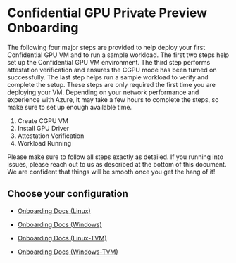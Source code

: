 # Confidential GPU Private Preview Onboarding 

The following four major steps are provided to help deploy your first Confidential GPU VM and to run a sample workload. The first two steps help set up the Confidential GPU VM environment. The third step performs attestation verification and ensures the CGPU mode has been turned on successfully. The last step helps run a sample workload to verify and complete the setup. These steps are only required the first time you are deploying your VM. Depending on your network performance and experience with Azure, it may take a few hours to complete the steps, so make sure to set up enough available time.

1. Create CGPU VM 
2. Install GPU Driver 
3. Attestation Verification
4. Workload Running

Please make sure to follow all steps exactly as detailed. If you running into issues, please reach out to us as described at the bottom of this document. We are confident that things will be smooth once you get the hang of it!


## Choose your configuration 

- [Onboarding Docs (Linux)](Customer-Onboarding-Doc-(Linux).md)

- [Onboarding Docs (Windows)](Customer-Onboarding-Doc-(Windows).md)

- [Onboarding Docs (Linux-TVM)](Customer-Onboarding-Doc-(Linux-TVM).md)

- [Onboarding Docs (Windows-TVM)](Customer-Onboarding-Doc-(Windows-TVM).md)
